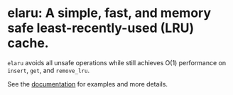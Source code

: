 # elaru: A simple, fast, and memory safe least-recently-used (LRU) cache.

`elaru` avoids all unsafe operations while still achieves O(1) performance on `insert`, `get`,
and `remove_lru`.

See the [documentation](https://docs.rs/elaru) for examples and more details.

